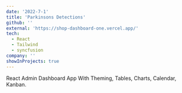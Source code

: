 ```yaml
---
date: '2022-7-1'
title: 'Parkinsons Detections'
github: ''
external: 'https://shop-dashboard-one.vercel.app/'
tech:
  - React
  - Tailwind
  - syncfusion
company: ''
showInProjects: true
---
```


React Admin Dashboard App With Theming, Tables, Charts, Calendar, Kanban.
